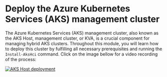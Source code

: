 # Deploy the Azure Kubernetes Services (AKS) management cluster

The Azure Kubernetes Services (AKS) management cluster, also known as the AKS Host, management cluster, or KVA, is a crucial component for managing hybrid AKS clusters. Throughout this module, you will learn how to deploy this cluster by fulfilling all necessary prerequisites and running the `Install-AksHci` command. Click on the image bellow for a video recording of the process:

[![AKS Host deployment](https://img.youtube.com/vi/GGN7ICJ50dU/maxresdefault.jpg)](https://youtu.be/GGN7ICJ50dU)
